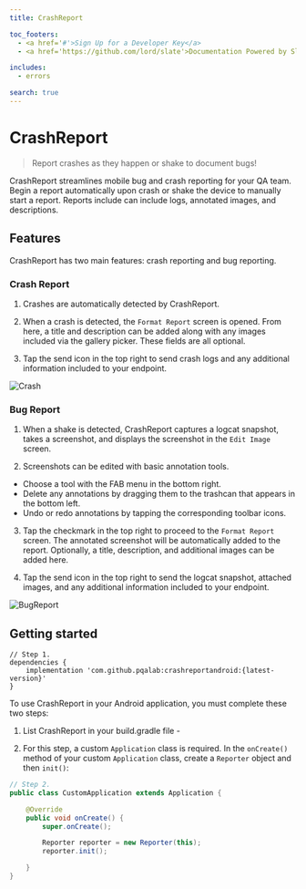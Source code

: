 ```yaml
---
title: CrashReport

toc_footers:
  - <a href='#'>Sign Up for a Developer Key</a>
  - <a href='https://github.com/lord/slate'>Documentation Powered by Slate</a>

includes:
  - errors

search: true
---
```


# CrashReport

> Report crashes as they happen or shake to document bugs!

CrashReport streamlines mobile bug and crash reporting for your QA team. Begin a report automatically upon crash or shake the device to manually start a report. Reports include can include logs, annotated images, and descriptions.

## Features

CrashReport has two main features: crash reporting and bug reporting.

### Crash Report

1. Crashes are automatically detected by CrashReport.

2. When a crash is detected, the `Format Report` screen is opened. From here, a title and description can be added along with any images included via the gallery picker. These fields are all optional.

3. Tap the send icon in the top right to send crash logs and any additional information included to your endpoint.

![Crash](https://i.imgur.com/3D6vr80.png)

### Bug Report

1. When a shake is detected, CrashReport captures a logcat snapshot, takes a screenshot, and displays the screenshot in the `Edit Image` screen.

2. Screenshots can be edited with basic annotation tools. 
* Choose a tool with the FAB menu in the bottom right. 
* Delete any annotations by dragging them to the trashcan that appears in the bottom left. 
* Undo or redo annotations by tapping the corresponding toolbar icons.

3. Tap the checkmark in the top right to proceed to the `Format Report` screen. The annotated screenshot will be automatically added to the report. Optionally, a title, description, and additional images can be added here.

4. Tap the send icon in the top right to send the logcat snapshot, attached images, and any additional information included to your endpoint.

![BugReport](https://i.imgur.com/0QdChk8.png)

## Getting started

```
// Step 1.
dependencies {
    implementation 'com.github.pqalab:crashreportandroid:{latest-version}'
}
```

To use CrashReport in your Android application, you must complete these two steps:

1. List CrashReport in your build.gradle file -

2. For this step, a custom `Application` class is required. In the `onCreate()` method of your custom `Application` class, create a `Reporter` object and then `init()`:

```java
// Step 2.
public class CustomApplication extends Application {

    @Override
    public void onCreate() {
        super.onCreate();

        Reporter reporter = new Reporter(this);
        reporter.init();

    }
}
```
